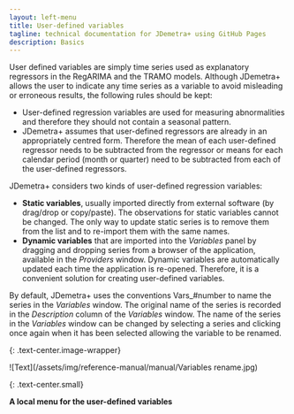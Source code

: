 ```yaml
---
layout: left-menu
title: User-defined variables
tagline: technical documentation for JDemetra+ using GitHub Pages
description: Basics
---
```

User defined variables are simply time series used as explanatory regressors in the 
RegARIMA and the TRAMO models. Although JDemetra+ allows the user to 
indicate any time series as a variable to avoid misleading or 
erroneous results, the following rules should be kept: 
* User-defined regression variables are used for measuring abnormalities and therefore 
they should not contain a seasonal pattern. 
* JDemetra+ assumes that user-defined regressors are already in an appropriately centred form. 
Therefore the mean of each user-defined regressor needs to be subtracted 
from the regressor or means for each calendar period (month or quarter) 
need to be subtracted from each of the user-defined regressors. 

JDemetra+ considers two kinds of user-defined regression variables: 
* **Static variables**, usually imported directly from external software (by drag/drop or copy/paste). The observations for static variables 
cannot be changed. The only way to update static series is to remove 
them from the list and to re-import them with the same names.
* **Dynamic variables** that are imported into the *Variables* panel by dragging and dropping 
series from a browser of the application, available in the *Providers* window. Dynamic variables are automatically updated each time the application is 
re-opened. Therefore, it is a convenient solution for creating 
user-defined variables.


By default, JDemetra+ uses the conventions Vars_#number to name 
the series in the *Variables* window. The original name of the series is 
recorded in the *Description* column of the *Variables* window. The name of 
the series in the *Variables* window can be changed by selecting a series 
and clicking once again when it has been selected allowing the variable 
to be renamed. 

{: .text-center.image-wrapper}

![Text](/assets/img/reference-manual/manual/Variables rename.jpg)

{: .text-center.small}

**A local menu for the user-defined variables**


